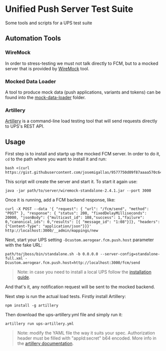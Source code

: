 # Unified Push Server Test Suite
Some tools and scripts for a UPS test suite

## Automation Tools

### WireMock
In order to stress-testing we must not talk directly to FCM, but to a mocked server that is provided by [WireMock](http://wiremock.org/) tool.

### Mocked Data Loader

A tool to produce mock data (push applications, variants and tokens) can be found into the [mock-data-loader](mock-data-loader) folder.


### Artillery
[Artillery](https://artillery.io/) is a command-line load testing tool that will send requests directly to UPS's REST API. 

## Usage
First step is to install and startp up the mocked FCM server. In order to do it, `cd` to the path where you want to install it and run:
```
bash <(curl https://gist.githubusercontent.com/josemigallas/9577750d09f87aaaa570c64d5ce8b58e/raw/83124a8596c93a862bcaefbb2dad4522c5d60828/Start%2520Up%2520WireMock)
```
This script will create the server and start it.
To start it again use:
```
java -jar path/to/server/wiremock-standalone-2.4.1.jar --port 3000
```
Once it is running, add a FCM backend response, like:
```
curl -X POST --data '{ "request": { "url": "/fcm/send", "method": "POST" }, "response": { "status": 200, "fixedDelayMilliseconds": 20000, "jsonBody": {"multicast_id": 108,"success": 1,"failure": 0,"canonical_ids": 0,"results": [{ "message_id": "1:08"}]}, "headers": {"Content-Type": "application/json"}}}' http://localhost:3000/__admin/mappings/new
```
Next, start your UPS setting `-Dcustom.aerogear.fcm.push.host` parameter with the fake URL:
```
path/to/jboss/bin/standalone.sh -b 0.0.0.0 --server-config=standalone-full.xml -Dcustom.aerogear.fcm.push.host=http://localhost:3000/fcm/send
```
> Note: in case you need to install a local UPS follow the [installation guide](https://aerogear.org/docs/unifiedpush/ups_userguide/index/#server-installation).

And that's it, any notification request will be sent to the mocked backend.

Next step is run the actual load tests. Firstly install Artillery:
```
npm install -g artillery
```
Then download the ups-artillery.yml file and simply run it:
```
artillery run ups-artillery.yml
```
> Note: modify the YAML file the way it suits your spec. Authorization header must be filled with "appId:secret" b64 encoded. More info in the [artillery documentation](https://artillery.io/docs/script_reference.html).
